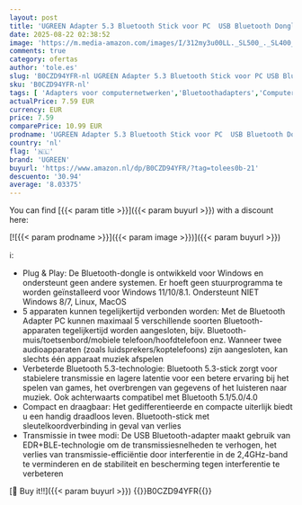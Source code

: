 ```yaml
---
layout: post
title: 'UGREEN Adapter 5.3 Bluetooth Stick voor PC  USB Bluetooth Dongle voor Desktop  Computer  Laptop ondersteunt Windows11/10/8.1  Plug and Play'
date: 2025-08-22 02:38:52
image: 'https://m.media-amazon.com/images/I/312my3u00LL._SL500_._SL400_.jpg'
comments: true
category: ofertas
author: 'tole.es'
slug: 'B0CZD94YFR-nl UGREEN Adapter 5.3 Bluetooth Stick voor PC USB Bluetooth...'
sku: 'B0CZD94YFR-nl'
tags: [ 'Adapters voor computernetwerken','Bluetoothadapters','Computers, onderdelen & accessoires','Elektronica','Netwerkapparaten','ugreen','🇳🇱', ]
actualPrice: 7.59 EUR
currency: EUR
price: 7.59
comparePrice: 10.99 EUR
prodname: 'UGREEN Adapter 5.3 Bluetooth Stick voor PC  USB Bluetooth Dongle voor Desktop  Computer  Laptop ondersteunt Windows11/10/8.1  Plug and Play'
country: 'nl'
flag: '🇳🇱'
brand: 'UGREEN'
buyurl: 'https://www.amazon.nl/dp/B0CZD94YFR/?tag=tolees0b-21'
descuento: '30.94'
average: '8.03375'
---
```


You can find [{{< param title >}}]({{< param buyurl >}}) with a discount here:

[![{{< param prodname >}}]({{< param image >}})]({{< param buyurl >}})

ℹ️:

- Plug & Play: De Bluetooth-dongle is ontwikkeld voor Windows en ondersteunt geen andere systemen. Er hoeft geen stuurprogramma te worden geïnstalleerd voor Windows 11/10/8.1. Ondersteunt NIET Windows 8/7, Linux, MacOS
- 5 apparaten kunnen tegelijkertijd verbonden worden: Met de Bluetooth Adapter PC kunnen maximaal 5 verschillende soorten Bluetooth-apparaten tegelijkertijd worden aangesloten, bijv. Bluetooth-muis/toetsenbord/mobiele telefoon/hoofdtelefoon enz. Wanneer twee audioapparaten (zoals luidsprekers/koptelefoons) zijn aangesloten, kan slechts één apparaat muziek afspelen
- Verbeterde Bluetooth 5.3-technologie: Bluetooth 5.3-stick zorgt voor stabielere transmissie en lagere latentie voor een betere ervaring bij het spelen van games, het overbrengen van gegevens of het luisteren naar muziek. Ook achterwaarts compatibel met Bluetooth 5.1/5.0/4.0
- Compact en draagbaar: Het gedifferentieerde en compacte uiterlijk biedt u een handig draadloos leven. Bluetooth-stick met sleutelkoordverbinding in geval van verlies
- Transmissie in twee modi: De USB Bluetooth-adapter maakt gebruik van EDR+BLE-technologie om de transmissiesnelheden te verhogen, het verlies van transmissie-efficiëntie door interferentie in de 2,4GHz-band te verminderen en de stabiliteit en bescherming tegen interferentie te verbeteren

[🛒 Buy it!!]({{< param buyurl >}})
{{<world>}}B0CZD94YFR{{</world>}}

